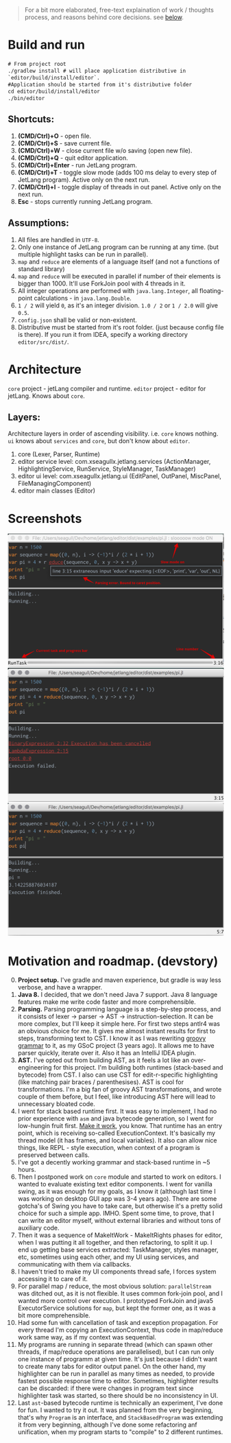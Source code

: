 > For a bit more elaborated, free-text explaination of work / thoughts process, and reasons behind core decisions. see [below](#motivation-and-roadmap-devstory).

# Build and run
```
# From project root
./gradlew install # will place application distributive in `editor/build/install/editor`.
#Application should be started from it's distributive folder
cd editor/build/install/editor
./bin/editor
```

## Shortcuts:
1. __(CMD/Ctrl)+O__ - open file.
2. __(CMD/Ctrl)+S__ - save current file.
3. __(CMD/Ctrl)+W__ - close current file w/o saving (open new file).
4. __(CMD/Ctrl)+Q__ - quit editor application.
5. __(CMD/Ctrl)+Enter__ - run JetLang program.
5. __(CMD/Ctrl)+T__ - toggle slow mode (adds 100 ms delay to every step of JetLang program). Active only on the next run.
6. __(CMD/Ctrl)+I__ - toggle display of threads in out panel. Active only on the next run.
7. __Esc__ - stops currently running JetLang program.

## Assumptions:
1. All files are handled in `UTF-8`.
2. Only one instance of JetLang program can be running at any time. (but multiple highlight tasks can be run in parallel).
3. `map` and `reduce` are elements of a language itself (and not a functions of standard library)
4. `map` and `reduce` will be executed in parallel if number of their elements is bigger than 1000. It'll use ForkJoin pool with 4 threads in it.
5. All integer operations are performed with `java.lang.Integer`, all floating-point calculations - in `java.lang.Double`.
6. `1 / 2` will yield `0`, as it's an integer division. `1.0 / 2` or `1 / 2.0` will give `0.5`.
7. `config.json` shall be valid or non-existent.
8. Distributive must be started from it's root folder. (just because config file is there). If you run it from IDEA, specify a working directory `editor/src/dist/`.

# Architecture
`core` project - jetLang compiler and runtime.
`editor` project - editor for jetLang. Knows about `core`.

## Layers:

Architecture layers in order of ascending visibility. i.e. `core` knows nothing. `ui` knows about `services` and `core`, but don't know about `editor`.

1. core (Lexer, Parser, Runtime)
2. editor service level: com.xseagullx.jetlang.services (ActionManager, HighlightingService, RunService, StyleManager, TaskManager)
3. editor ui level: com.xseagullx.jetlang.ui (EditPanel, OutPanel, MiscPanel, FileManagingComponent)
4. editor main classes (Editor)


# Screenshots
![Running with error](/misc/Runnning%20with%20error.png)
![Cancelled](/misc/Cancelled.png)
![Success](/misc/Success.png)

# Motivation and roadmap. (devstory)
0. __Project setup.__ I've gradle and maven experience, but gradle is way less verbose, and have a wrapper.
0. __Java 8.__ I decided, that we don't need Java 7 support. Java 8 language features make me write code faster and more comprehensible.
1. __Parsing.__ Parsing programming language is a step-by-step process, and it consists of lexer -> parser -> AST -> instruction-selection. It can be more complex, but I'll keep it simple here.
For first two steps antlr4 was an obvious choice for me. It gives me almost instant results for first to steps, transforming text to CST.
I know it as I was rewriting [groovy grammar](https://github.com/xSeagullx/antlrv4_groovy_grammar/) to it, as my GSoC project (3 years ago).
It allows me to have parser quickly, iterate over it. Also it has an IntelliJ IDEA plugin.
2. __AST.__ I've opted out from building AST, as it feels a lot like an over-engineering for this project. I'm building both runtimes (stack-based and bytecode) from CST. I also can use CST for edit-r-specific highlighting (like matching pair braces / parenthesises). AST is cool for transformations. I'm a big fan of groovy AST transformations, and wrote couple of them before, but I feel, like introducing AST here will lead to unnecessary bloated code.
3. I went for stack based runtime first. It was easy to implement, I had no prior experience with `asm` and java bytecode generation, so I went for low-hungin fruit first. [Make it work](http://wiki.c2.com/?MakeItWorkMakeItRightMakeItFast), you know.
That runtime has an entry point, which is receiving so-called ExecutionContext. It's basically my thread model (it has frames, and local variables). It also can allow nice things, like REPL - style execution, when context of a program is preserved between calls.
4. I've got a decently working grammar and stack-based runtime in ~5 hours.
5. Then I postponed work on `core` module and started to work on editors. I wanted to evaluate existing text editor components. I went for vanilla swing, as it was enough for my goals, as I know it (although last time I was working on desktop GUI app was 3-4 years ago). There are some gotcha's of Swing you have to take care, but otherwise it's a pretty solid choice for such a simple app. IMHO. Spent some time, to prove, that I can write an editor myself, without external libraries and without tons of auxiliary code.
6. Then it was a sequence of MakeItWork - MakeItRights phases for editor, when I was putting it all together, and then refactoring, to split it up. I end up getting base services extracted: TaskManager, styles manager, etc, sometimes using each other, and my UI using services, and communicating with them via callbacks. 
7. I haven't tried to make my UI components thread safe, I forces system accessing it to care of it.
8. For parallel map / reduce, the most obvious solution: `parallelStream` was ditched out, as it is not flexible. It uses common fork-join pool, and I wanted more control over execution. I prototyped ForkJoin and java5 ExecutorService solutions for `map`, but kept the former one, as it was a bit more comprehensible.
9. Had some fun with cancellation of task and exception propagation. For every thread I'm copying an ExecutionContext, thus code in map/reduce work same way, as if my context was sequential.
10. My programs are running in separate thread (which can spawn other threads, if map/reduce operations are parallelised), but I can run only one instance of programm at given time. It's just because I didn't want to create many tabs for editor output panel. On the other hand, my highlighter can be run in parallel as many times as needed, to provide fastest possible response time to editor. Sometimes, highlighter results can be discarded: if there were changes in program text since highlighter task was started, so there should be no inconsistency in UI.
11. Last `ast`-based  bytecode runtime is technically an experiment, I've done for fun. I wanted to try it out. It was planned from the very beginning, that's why `Program` is an interface, and `StackBasedProgram` was extending it from very beginning, although I've done some refactoring anf unification, when my program starts to "compile" to 2 different runtimes.
